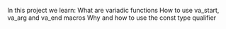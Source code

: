 In this project we learn:
    What are variadic functions
    How to use va_start, va_arg and va_end macros
    Why and how to use the const type qualifier
